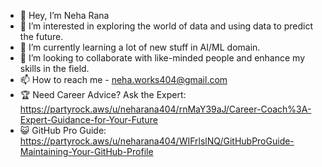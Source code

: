 - 👋 Hey, I’m Neha Rana
- 👀 I’m interested in exploring the world of data and using data to predict the future.
- 🌱 I’m currently learning a lot of new stuff in AI/ML domain.
- 💞️ I’m looking to collaborate with like-minded people and enhance my skills in the field.
- 📫 How to reach me - neha.works404@gmail.com
- 🏆 Need Career Advice? Ask the Expert: https://partyrock.aws/u/neharana404/rnMaY39aJ/Career-Coach%3A-Expert-Guidance-for-Your-Future
- 😺 GitHub Pro Guide: https://partyrock.aws/u/neharana404/WIFrlslNQ/GitHubProGuide-Maintaining-Your-GitHub-Profile
<!---
neharana404/neharana404 is a ✨ special ✨ repository because its `README.md` (this file) appears on your GitHub profile.
You can click the Preview link to take a look at your changes.
--->
